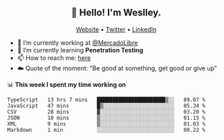<h2 align="center">👋 Hello! I'm Weslley.</h2>
<p align="center">
  <a href="http://weslleyneri.com.br">Website</a> •
  <a href="https://twitter.com/Weslley_Neri">Twitter</a> •
  <a href="https://www.linkedin.com/in/weslley-neri-3658908b">LinkedIn</a>
</p>


- 🔭 I’m currently working at [@MercadoLibre](https://github.com/mercadolibre)
- 🌱 I’m currently learning **Penetration Testing**
- 📫 How to reach me: [here](mailto:weslley39@gmail.com)
- ☁️ Quote of the moment: "Be good at something, get good or give up"

📊 **This week I spent my time working on**
<!--START_SECTION:waka-->

```text
TypeScript   13 hrs 7 mins   ██████████████████████▒░░   89.07 %
JavaScript   47 mins         █▒░░░░░░░░░░░░░░░░░░░░░░░   05.34 %
CSV          28 mins         ▓░░░░░░░░░░░░░░░░░░░░░░░░   03.20 %
JSON         10 mins         ▒░░░░░░░░░░░░░░░░░░░░░░░░   01.15 %
XML          9 mins          ▒░░░░░░░░░░░░░░░░░░░░░░░░   01.03 %
Markdown     1 min           ░░░░░░░░░░░░░░░░░░░░░░░░░   00.22 %
```

<!--END_SECTION:waka-->

<!-- Inspired by https://github.com/gruselhaus/gruselhaus -->